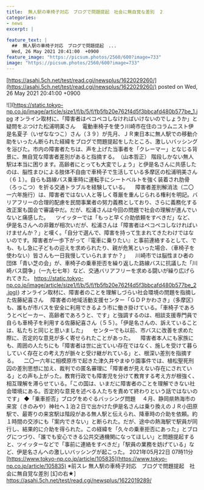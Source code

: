 ```yaml
---
title:  無人駅の車椅子対応　ブログで問題提起　社会に無自覚な差別  2  
categories:
- news
excerpt: |
  
feature_text: |
  ##  無人駅の車椅子対応　ブログで問題提起　...
  Wed, 26 May 2021 20:41:00  +0900
feature_image: "https://picsum.photos/2560/600?image=733"
image: "https://picsum.photos/2560/600?image=733"
---
```


[https://asahi.5ch.net/test/read.cgi/newsplus/1622029260/](https://asahi.5ch.net/test/read.cgi/newsplus/1622029260/)
posted on Wed, 26 May 2021 20:41:00  +0900

<!--more-->

![](https://static.tokyo-np.co.jp/image/article/size1/f/b/5/f/fb5fb20e762f4d5f3bbcafd480b577be_1.jpg オンライン取材に、「障害者はペコペコしなければいけないのでしょうか」と疑問をぶつけた松浦明美さん 　電動車椅子を使う川崎市在住のコラムニスト伊是名夏子（いぜななつこ）さん（３９）が先月、ＪＲ東日本に無人駅での移動介助をいったん断られた経緯をブログで問題提起をしたところ、激しいバッシングを浴びた。市内の障害者たちは、声を上げた当事者を「クレーマー」となじる背景に、無自覚な障害者差別があると指摘する。　（山本哲正） 階段しかない無人駅は本当に困ります。高齢者にとっても大変でしょう」と伊是名さんに共感したのは、脳性まひによる肢体不自由で車椅子で生活している多摩区の松浦明美さん（６１）。自らも路線バス乗車時に運転手にシートベルトを強く装着され肋骨（ろっこつ）を折る交通トラブルを経験している。 　障害者差別解消法（二〇一六年施行）は、障害者ではない人と等しく尊厳を重んじられる権利を明記。バリアフリーの合理的配慮を民間事業者の努力義務としており、さらに義務化する改正案も国会で審議中だ。だが、松浦さんは今回の問題で社会の理解が進んでいないと痛感した。 　ツイッターでは「もっと早く介助依頼をすべきだ」など、伊是名さんへの非難が相次いだが、松浦さんは「障害者はペコペコしなければいけませんか？」と嘆く。「自分で選んで、障害を持って生まれてきたわけではないのです。障害者が一歩下がって『電車に乗りたい』と事前連絡するとして、でも、もし急に子どもの迎えを求められたり、親が危篤といった場合、（車椅子を使わない）皆さんも一日我慢していられますか？」 　川崎市では脳性まひ者の団体「青い芝の会」が、車椅子の乗車拒否を繰り返した路線バスに抗議した「川崎バス闘争」（一九七七年）など、交通バリアフリーを求める闘いが繰り広げられてきた。 [https://static.tokyo-np.co.jp/image/article/size1/f/b/5/f/fb5fb20e762f4d5f3bbcafd480b577be_2.jpg)](https://static.tokyo-np.co.jp/image/article/size1/f/b/5/f/fb5fb20e762f4d5f3bbcafd480b577be_2.jpg)) オンライン取材に、障害者のことを理解しづらい社会環境の問題を指摘した佐藤紀喜さん 　障害者の地域活動支援センター「ＧＤＰかわさき」（多摩区）も、誰もが市バスを安全に利用できるよう市に働き掛けている。「車椅子であろうとベビーカー、高齢者であろうと、です」と強調するのは、相談支援専門員で自らも車椅子を利用する佐藤紀喜さん（５５）。「伊是名さんの、訴えていることは、私たちと同じと思いました」 　センターでも以前、市バスに改善を求めた際に、否定的な意見が多く寄せられたことがあった。 　障害者本人にも家族にも、周囲の人たちにも「障害者は世に出ていい存在ではなく、施しを受けて暮らしていく存在との考え方が脈々と受け継がれている」と、根深い差別を指摘する。 　二〇一六年に相模原市で起きた津久井やまゆり園事件では、植松聖死刑囚の差別思想に加え、裁判での匿名審理に「障害者が見えない存在にされている」との声も上がった。教育行政でも障害児を分けて教育する考え方が根強く、相互理解を滞らせている。「この国は、いまだに障害者のことを理解できない社会環境にある。否定的な意見を述べる人たちを責めて終わりという話ではないのです」 ◆「乗車拒否」ブログをめぐるバッシング問題 　４月、静岡県熱海市の来宮（きのみや）神社へ１泊２日で出かけた伊是名さんは乗り換えのＪＲ小田原駅で、最寄りの来宮駅は階段がある無人駅と伝えられ、降車時の介助を依頼。約１時間の交渉にも「案内できない」と断られた。だが、途中の熱海駅で駅員が同行し、結果的に介助を得られた。この経緯を「久々の乗車拒否にあった」とブログにつづり、「誰でも安心できる公共交通機関になってほしい」と問題提起すると、ツイッターなどで「事前に連絡をすべきだ」「駅員の業務を妨げている」など、伊是名さんへの激しいバッシングが起こった。 2021年05月22日 07時11分 [https://www.tokyo-np.co.jp/article/105835](https://www.tokyo-np.co.jp/article/105835) ※前スレ 無人駅の車椅子対応　ブログで問題提起　社会に無自覚な差別 [幻の右★] https://asahi.5ch.net/test/read.cgi/newsplus/1622019289/
